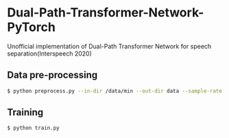 # Dual-Path-Transformer-Network-PyTorch
Unofficial implementation of Dual-Path Transformer Network for speech separation(Interspeech 2020)

## Data pre-processing

```bash
$ python preprocess.py --in-dir /data/min --out-dir data --sample-rate 8000
```

## Training

```bash
$ python train.py
```



